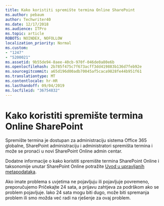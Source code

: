 ```yaml
---
title: Kako koristiti spremište termina Online SharePoint
ms.author: pebaum
author: Techwriter40
ms.date: 12/17/2018
ms.audience: ITPro
ms.topic: article
ROBOTS: NOINDEX, NOFOLLOW
localization_priority: Normal
ms.custom:
- "1247"
- "5200021"
ms.assetid: 9b55de94-8aee-40cb-970f-046de0a80e6b
ms.openlocfilehash: 2b785f475c7f673acff3dd419883b136d7feb92e
ms.sourcegitcommit: a65d196d00adb70045af5caca9828fe44b951f61
ms.translationtype: MT
ms.contentlocale: hr-HR
ms.lasthandoff: 09/04/2019
ms.locfileid: "36754832"
---
```

# <a name="how-to-use-the-sharepoint-online-term-store"></a>Kako koristiti spremište termina Online SharePoint

Spremište termina je dostupan za administraciju sistema Office 365 globalne, SharePoint administraciju i administratori spremišta termina i može se pronaći u novi SharePoint Online admin centar.
  
Dodatne informacije o kako koristiti spremište termina SharePoint Online i taksonomije unutar SharePoint Online potražite [Uvod u upravljanih metapodataka](https://go.microsoft.com/fwlink/?linkid=2044674&amp;clcid=0x409).
  
Ako imate problema s uvjetima ne pojavljuju ili pojavljuje povremeno, preporučujemo Pričekajte 24 sata, a prijavu zahtjeva za podrškom ako se problem pojavljuje. Iako 24 sata mogu biti dugo, može biti spremanja problem ili smo možda već radi na rješenje za ovaj problem.
  